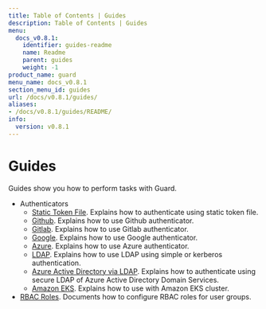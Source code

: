 ```yaml
---
title: Table of Contents | Guides
description: Table of Contents | Guides
menu:
  docs_v0.8.1:
    identifier: guides-readme
    name: Readme
    parent: guides
    weight: -1
product_name: guard
menu_name: docs_v0.8.1
section_menu_id: guides
url: /docs/v0.8.1/guides/
aliases:
- /docs/v0.8.1/guides/README/
info:
  version: v0.8.1
---
```


# Guides

Guides show you how to perform tasks with Guard.

- Authenticators
  - [Static Token File](/docs/v0.8.1/guides/authenticator/static_token_file). Explains how to authenticate using static token file.
  - [Github](/docs/v0.8.1/guides/authenticator/github). Explains how to use Github authenticator.
  - [Gitlab](/docs/v0.8.1/guides/authenticator/gitlab). Explains how to use Gitlab authenticator.
  - [Google](/docs/v0.8.1/guides/authenticator/google). Explains how to use Google authenticator.
  - [Azure](/docs/v0.8.1/guides/authenticator/azure). Explains how to use Azure authenticator.
  - [LDAP](/docs/v0.8.1/guides/authenticator/ldap). Explains how to use LDAP using simple or kerberos authentication.
  - [Azure Active Directory via LDAP](/docs/v0.8.1/guides/authenticator/ldap_azure). Explains how to authenticate using secure LDAP of Azure Active Directory Domain Services.
  - [Amazon EKS](/docs/v0.8.1/guides/authenticator/aws_eks). Explains how to use with Amazon EKS cluster.
- [RBAC Roles](/docs/v0.8.1/guides/rbac). Documents how to configure RBAC roles for user groups.
